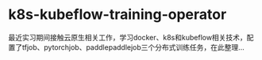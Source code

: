 # k8s-kubeflow-training-operator
最近实习期间接触云原生相关工作，学习docker、k8s和kubeflow相关技术，配置了tfjob、pytorchjob、paddlepaddlejob三个分布式训练任务，在此整理...
